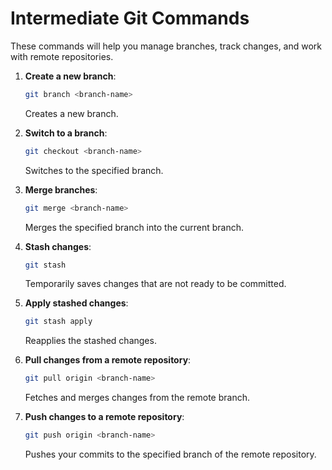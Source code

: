 # Intermediate Git Commands

These commands will help you manage branches, track changes, and work with remote repositories.

1. **Create a new branch**:
    ```bash
    git branch <branch-name>
    ```
    Creates a new branch.

2. **Switch to a branch**:
    ```bash
    git checkout <branch-name>
    ```
    Switches to the specified branch.

3. **Merge branches**:
    ```bash
    git merge <branch-name>
    ```
    Merges the specified branch into the current branch.

4. **Stash changes**:
    ```bash
    git stash
    ```
    Temporarily saves changes that are not ready to be committed.

5. **Apply stashed changes**:
    ```bash
    git stash apply
    ```
    Reapplies the stashed changes.

6. **Pull changes from a remote repository**:
    ```bash
    git pull origin <branch-name>
    ```
    Fetches and merges changes from the remote branch.

7. **Push changes to a remote repository**:
    ```bash
    git push origin <branch-name>
    ```
    Pushes your commits to the specified branch of the remote repository.
